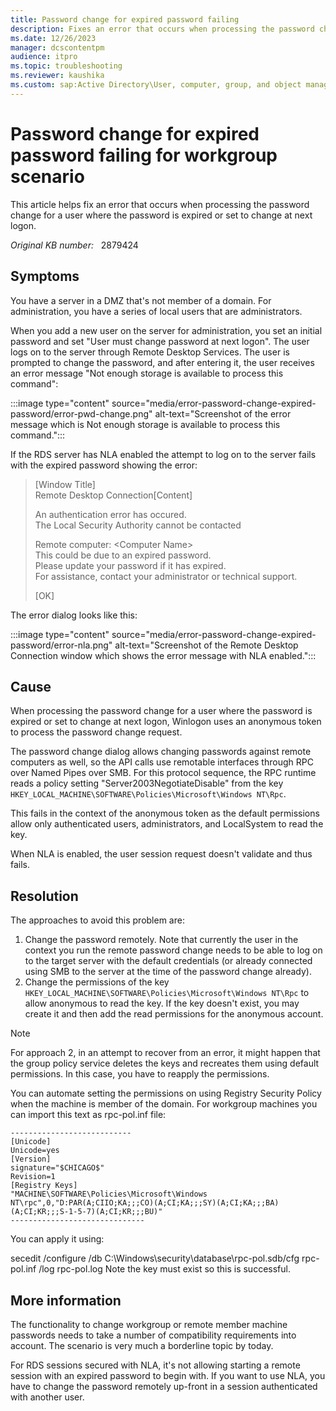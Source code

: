 ```yaml
---
title: Password change for expired password failing
description: Fixes an error that occurs when processing the password change for a user where the password is expired or set to change at next logon.
ms.date: 12/26/2023
manager: dcscontentpm
audience: itpro
ms.topic: troubleshooting
ms.reviewer: kaushika
ms.custom: sap:Active Directory\User, computer, group, and object management, csstroubleshoot
---
```

# Password change for expired password failing for workgroup scenario

This article helps fix an error that occurs when processing the password change for a user where the password is expired or set to change at next logon.

_Original KB number:_ &nbsp; 2879424

## Symptoms

You have a server in a DMZ that's not member of a domain. For administration, you have a series of local users that are administrators.

When you add a new user on the server for administration, you set an initial password and set "User must change password at next logon". The user logs on to the server through Remote Desktop Services. The user is prompted to change the password, and after entering it, the user receives an error message "Not enough storage is available to process this command":

:::image type="content" source="media/error-password-change-expired-password/error-pwd-change.png" alt-text="Screenshot of the error message which is Not enough storage is available to process this command.":::

If the RDS server has NLA enabled the attempt to log on to the server fails with the expired password showing the error:

> [Window Title]  
Remote Desktop Connection[Content]  
>
> An authentication error has occured.  
The Local Security Authority cannot be contacted
>
> Remote computer: \<Computer Name>  
This could be due to an expired password.  
Please update your password if it has expired.  
For assistance, contact your administrator or technical support.  
>
>[OK]  

The error dialog looks like this:

:::image type="content" source="media/error-password-change-expired-password/error-nla.png" alt-text="Screenshot of the Remote Desktop Connection window  which shows the error message with NLA enabled.":::

## Cause

When processing the password change for a user where the password is expired or set to change at next logon, Winlogon uses an anonymous token to process the password change request.

The password change dialog allows changing passwords against remote computers as well, so the API calls use remotable interfaces through RPC over Named Pipes over SMB. For this protocol sequence, the RPC runtime reads a policy setting "Server2003NegotiateDisable" from the key `HKEY_LOCAL_MACHINE\SOFTWARE\Policies\Microsoft\Windows NT\Rpc`.

This fails in the context of the anonymous token as the default permissions allow only authenticated users, administrators, and LocalSystem to read the key.

When NLA is enabled, the user session request doesn't validate and thus fails.

## Resolution

The approaches to avoid this problem are:

1. Change the password remotely. Note that currently the user in the context you run the remote password change needs to be able to log on to the target server with the default credentials (or already connected using SMB to the server at the time of the password change already).
2. Change the permissions of the key `HKEY_LOCAL_MACHINE\SOFTWARE\Policies\Microsoft\Windows NT\Rpc` to allow anonymous to read the key. If the key doesn't exist, you may create it and then add the read permissions for the anonymous account.

> [!NOTE]
> For approach 2, in an attempt to recover from an error, it might happen that the group policy service deletes the keys and recreates them using default permissions. In this case, you have to reapply the permissions.

You can automate setting the permissions on using Registry Security Policy when the machine is member of the domain. For workgroup machines you can import this text as rpc-pol.inf file:

```inf
---------------------------  
[Unicode]  
Unicode=yes  
[Version]  
signature="$CHICAGO$"  
Revision=1  
[Registry Keys]  
"MACHINE\SOFTWARE\Policies\Microsoft\Windows NT\rpc",0,"D:PAR(A;CIIO;KA;;;CO)(A;CI;KA;;;SY)(A;CI;KA;;;BA)(A;CI;KR;;;S-1-5-7)(A;CI;KR;;;BU)"  
------------------------------
```

You can apply it using:

secedit /configure /db C:\Windows\security\database\rpc-pol.sdb/cfg rpc-pol.inf /log rpc-pol.log
Note the key must exist so this is successful.

## More information

The functionality to change workgroup or remote member machine passwords needs to take a number of compatibility requirements into account. The scenario is very much a borderline topic by today.

For RDS sessions secured with NLA, it's not allowing starting a remote session with an expired password to begin with. If you want to use NLA, you have to change the password remotely up-front in a session authenticated with another user.
